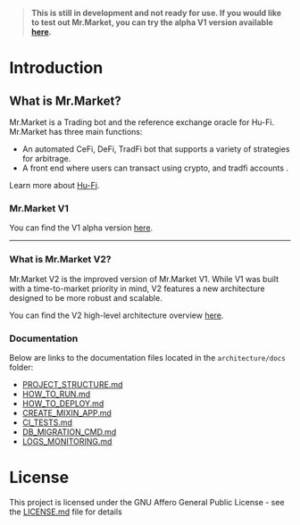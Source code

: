 >**This is still in development and not ready for use. If you would like to test out Mr.Market, you can try the alpha V1 version available [here](https://github.com/Hu-Fi/Mr.Market/tree/main).**

# Introduction

## What is Mr.Market?

Mr.Market is a Trading bot and the reference exchange oracle for Hu-Fi. Mr.Market has three main functions:

- An automated CeFi, DeFi, TradFi  bot that supports a variety of strategies for arbitrage.
- A front end where users can transact using crypto, and tradfi accounts .

Learn more about [Hu-Fi](https://github.com/hu-fi).

### Mr.Market V1

You can find the V1 alpha version [here](https://github.com/Hu-Fi/Mr.Market/tree/main).

---

### What is Mr.Market V2?

Mr.Market V2 is the improved version of Mr.Market V1. While V1 was built with a time-to-market priority in mind, V2 features a new architecture designed to be more robust and scalable.

You can find the V2 high-level architecture overview [here](./MrMarket%20-%20V2%20architecture.md).

### Documentation

Below are links to the documentation files located in the `architecture/docs` folder:

- [PROJECT_STRUCTURE.md](architecture/docs/PROJECT_STRUCTURE.md)
- [HOW_TO_RUN.md](architecture/docs/HOW_TO_RUN.md)
- [HOW_TO_DEPLOY.md](architecture/docs/HOW_TO_DEPLOY.md)
- [CREATE_MIXIN_APP.md](architecture/docs/CREATE_MIXIN_APP.md)
- [CI_TESTS.md](architecture/docs/CI_TESTS.md)
- [DB_MIGRATION_CMD.md](architecture/docs/DB_MIGRATION_CMD.md)
- [LOGS_MONITORING.md](architecture/docs/LOGS_MONITORING.md)

# License

This project is licensed under the GNU Affero General Public License - see the [LICENSE.md](./LICENSE) file for details
